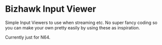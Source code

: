 # Bizhawk Input Viewer

Simple Input Viewers to use when streaming etc. 
No super fancy coding so you can make your own pretty easily by using these as inspiration.

Currently just for N64.